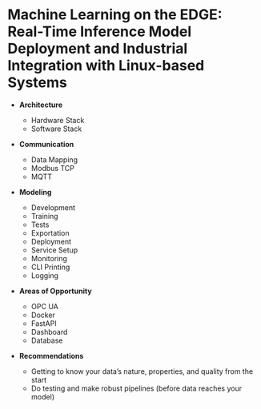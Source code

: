 # Machine Learning on the EDGE: Real-Time Inference Model Deployment and Industrial Integration with Linux-based Systems

- **Architecture**
  - Hardware Stack
  - Software Stack

- **Communication**
  - Data Mapping
  - Modbus TCP
  - MQTT

- **Modeling**
  - Development
  - Training
  - Tests
  - Exportation
  - Deployment
  - Service Setup
  - Monitoring
  - CLI Printing
  - Logging

- **Areas of Opportunity**
  - OPC UA
  - Docker
  - FastAPI
  - Dashboard
  - Database

- **Recommendations**
  - Getting to know your data’s nature, properties, and quality from the start
  - Do testing and make robust pipelines (before data reaches your model)
